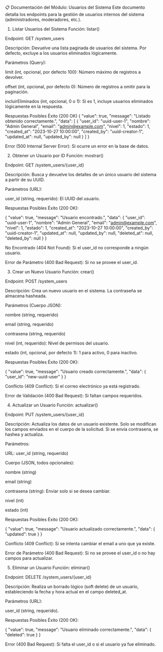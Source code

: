 📋 Documentación del Módulo: Usuarios del Sistema
Este documento detalla los endpoints para la gestión de usuarios internos del sistema (administradores, moderadores, etc.).

1. Listar Usuarios del Sistema
Función: listar()

Endpoint: GET /system_users

Descripción: Devuelve una lista paginada de usuarios del sistema. Por defecto, excluye a los usuarios eliminados lógicamente.

Parámetros (Query):

limit (int, opcional, por defecto 100): Número máximo de registros a devolver.

offset (int, opcional, por defecto 0): Número de registros a omitir para la paginación.

incluirEliminados (int, opcional, 0 o 1): Si es 1, incluye usuarios eliminados lógicamente en la respuesta.

Respuestas Posibles
Éxito (200 OK)
{
  "value": true,
  "message": "Listado obtenido correctamente.",
  "data": [
    {
      "user_id": "uuid-user-1",
      "nombre": "Admin General",
      "email": "admin@example.com",
      "nivel": 1,
      "estado": 1,
      "created_at": "2023-10-27 10:00:00",
      "created_by": "uuid-creator-1",
      "updated_at": null,
      "updated_by": null
    }
  ]
}

Error (500 Internal Server Error): Si ocurre un error en la base de datos.

2. Obtener un Usuario por ID
Función: mostrar()

Endpoint: GET /system_users/{user_id}

Descripción: Busca y devuelve los detalles de un único usuario del sistema a partir de su UUID.

Parámetros (URL):

user_id (string, requerido): El UUID del usuario.

Respuestas Posibles
Éxito (200 OK):

{
  "value": true,
  "message": "Usuario encontrado.",
  "data": {
    "user_id": "uuid-user-1",
    "nombre": "Admin General",
    "email": "admin@example.com",
    "nivel": 1,
    "estado": 1,
    "created_at": "2023-10-27 10:00:00",
    "created_by": "uuid-creator-1",
    "updated_at": null,
    "updated_by": null,
    "deleted_at": null,
    "deleted_by": null
  }
}

No Encontrado (404 Not Found): Si el user_id no corresponde a ningún usuario.

Error de Parámetro (400 Bad Request): Si no se provee el user_id.

3. Crear un Nuevo Usuario
Función: crear()

Endpoint: POST /system_users

Descripción: Crea un nuevo usuario en el sistema. La contraseña se almacena hasheada.

Parámetros (Cuerpo JSON):

nombre (string, requerido)

email (string, requerido)

contrasena (string, requerido)

nivel (int, requerido): Nivel de permisos del usuario.

estado (int, opcional, por defecto 1): 1 para activo, 0 para inactivo.

Respuestas Posibles
Éxito (200 OK):

{
  "value": true,
  "message": "Usuario creado correctamente.",
  "data": { "user_id": "new-uuid-user" }
}

Conflicto (409 Conflict): Si el correo electrónico ya está registrado.

Error de Validación (400 Bad Request): Si faltan campos requeridos.

4. Actualizar un Usuario
Función: actualizar()

Endpoint: PUT /system_users/{user_id}

Descripción: Actualiza los datos de un usuario existente. Solo se modifican los campos enviados en el cuerpo de la solicitud. Si se envía contrasena, se hashea y actualiza.

Parámetros:

URL: user_id (string, requerido)

Cuerpo (JSON, todos opcionales):

nombre (string)

email (string)

contrasena (string): Enviar solo si se desea cambiar.

nivel (int)

estado (int)

Respuestas Posibles
Éxito (200 OK):

{
  "value": true,
  "message": "Usuario actualizado correctamente.",
  "data": { "updated": true }
}

Conflicto (409 Conflict): Si se intenta cambiar el email a uno que ya existe.

Error de Parámetro (400 Bad Request): Si no se provee el user_id o no hay campos para actualizar.

5. Eliminar un Usuario
Función: eliminar()

Endpoint: DELETE /system_users/{user_id}

Descripción: Realiza un borrado lógico (soft delete) de un usuario, estableciendo la fecha y hora actual en el campo deleted_at.

Parámetros (URL):

user_id (string, requerido).

Respuestas Posibles
Éxito (200 OK):

{
  "value": true,
  "message": "Usuario eliminado correctamente.",
  "data": { "deleted": true }
}

Error (400 Bad Request): Si falta el user_id o si el usuario ya fue eliminado.
